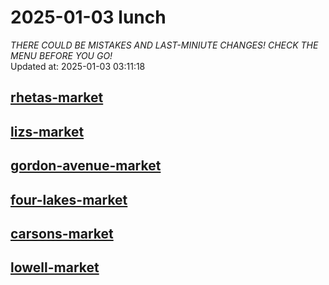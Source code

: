 # 2025-01-03 lunch  
*THERE COULD BE MISTAKES AND LAST-MINIUTE CHANGES! CHECK THE MENU BEFORE YOU GO!*  
Updated at: 2025-01-03 03:11:18  
## [rhetas-market](https://wisc-housingdining.nutrislice.com/menu/rhetas-market/lunch/2025-01-03)  
## [lizs-market](https://wisc-housingdining.nutrislice.com/menu/lizs-market/lunch/2025-01-03)  
## [gordon-avenue-market](https://wisc-housingdining.nutrislice.com/menu/gordon-avenue-market/lunch/2025-01-03)  
## [four-lakes-market](https://wisc-housingdining.nutrislice.com/menu/four-lakes-market/lunch/2025-01-03)  
## [carsons-market](https://wisc-housingdining.nutrislice.com/menu/carsons-market/lunch/2025-01-03)  
## [lowell-market](https://wisc-housingdining.nutrislice.com/menu/lowell-market/lunch/2025-01-03)  
  
